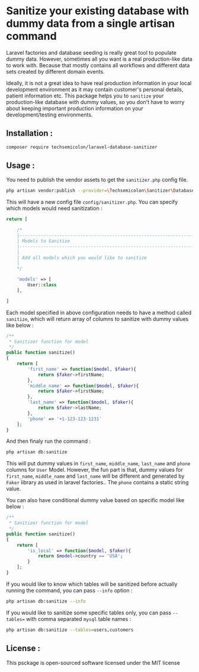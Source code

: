 # Sanitize your existing database with dummy data from a single artisan command

Laravel factories and database seeding is really great tool to populate dummy data. However, sometimes all you want is a real production-like data to work with. Because that mostly contains all workflows and different data sets created by different domain events. 

Ideally, it is not a great idea to have real production information in your local development environment as it may contain customer's personal details, patient information etc. This package helps you to `sanitize` your production-like database with dummy values, so you don't have to worry about keeping important production information on your development/testing environments.

## Installation : 

~~~bash
composer require techsemicolon/laravel-database-sanitizer
~~~

## Usage : 

You need to publish the vendor assets to get the `sanitizer.php` config file.

~~~bash
php artisan vendor:publish --provider=\Techsemicolon\Sanitizer\DatabaseSanitizerServiceProvider
~~~

This will have a new config file `config/sanitizer.php`. You can specify which models would need sanitization : 

~~~php
return [

    /*
    |--------------------------------------------------------------------------
    | Models to Sanitize
    |--------------------------------------------------------------------------
    |
    | Add all models which you would like to sanitize
    |
    */

    'models' => [
        User::class
    ],

]
~~~

Each model specified in above configuration needs to have a method called `sanitize`, which will return array of columns to sanitize with dummy values like below : 

~~~php
/**
 * Sanitizer function for model
 */
public function sanitize()
{
    return [
        'first_name' => function($model, $faker){
            return $faker->firstName;
        },
        'middle_name' => function($model, $faker){
            return $faker->firstName;
        },
        'last_name' => function($model, $faker){
            return $faker->lastName;
        },
        'phone' => '+1-123-123-1231'
    ];
}
~~~

And then finaly run the command : 

~~~bash
php artisan db:sanitize
~~~

This will put dummy values in `first_name`, `middle_name`, `last_name` and `phone` columns for `User` Model. However, the fun part is that, dummy values for `first_name`, `middle_name` and `last_name` will be different and generated by `Faker` library as used in laravel factories.. The `phone` contains a static string value.

You can also have conditional dummy value based on specific model like below : 
~~~php
/**
 * Sanitizer function for model
 */
public function sanitize()
{
    return [
        'is_local' => function($model, $faker){
            return $model->country == 'USA';
        }
    ];
}
~~~

If you would like to know which tables will be sanitized before actually running the command, you can pass `--info` option : 
~~~bash
php artisan db:sanitize --info
~~~

If you would like to sanitize some specific tables only, you can pass `--tables=` with comma separated `mysql` table names : 
~~~bash
php artisan db:sanitize --tables=users,customers
~~~

## License : 

This psckage is open-sourced software licensed under the MIT license